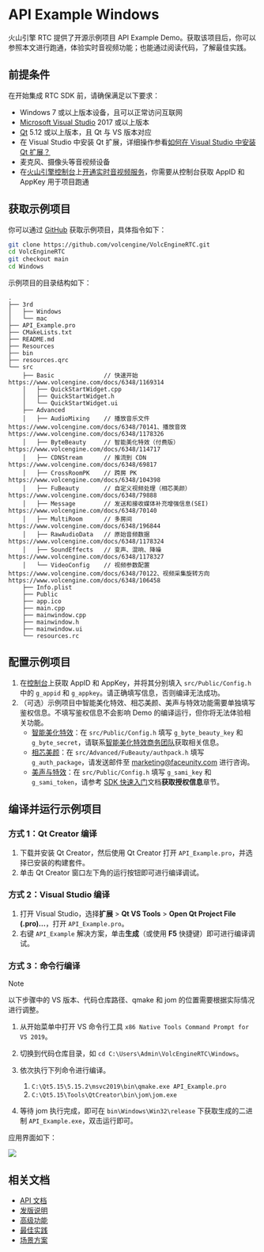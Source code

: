 # API Example Windows

火山引擎 RTC 提供了开源示例项目 API Example Demo。获取该项目后，你可以参照本文进行跑通，体验实时音视频功能；也能通过阅读代码，了解最佳实践。

## 前提条件

在开始集成 RTC SDK 前，请确保满足以下要求：
- Windows 7 或以上版本设备，且可以正常访问互联网
- [Microsoft Visual Studio](https://visualstudio.microsoft.com/vs/getting-started/) 2017 或以上版本
- [Qt](https://download.qt.io/archive/online_installers/4.6/) 5.12 或以上版本，且 Qt 与 VS 版本对应
- 在 Visual Studio 中安装 Qt 扩展，详细操作参看[如何在 Visual Studio 中安装 Qt 扩展？](https://www.volcengine.com/docs/6348/1168051)
- 麦克风、摄像头等音视频设备
- 在[火山引擎控制台](https://console.volcengine.com/auth/login/)上[开通实时音视频服务](https://www.volcengine.com/docs/6348/69865)，你需要从控制台获取 AppID 和 AppKey 用于项目跑通

## 获取示例项目

你可以通过 [GitHub](https://github.com/volcengine/VolcEngineRTC) 获取示例项目，具体指令如下：

```bash
git clone https://github.com/volcengine/VolcEngineRTC.git
cd VolcEngineRTC
git checkout main
cd Windows
```

示例项目的目录结构如下：

```
.
├── 3rd
│   ├── Windows
│   └── mac
├── API_Example.pro
├── CMakeLists.txt
├── README.md
├── Resources
├── bin
├── resources.qrc
└── src
    ├── Basic              // 快速开始 https://www.volcengine.com/docs/6348/1169314
    │   ├── QuickStartWidget.cpp
    │   ├── QuickStartWidget.h
    │   └── QuickStartWidget.ui
    ├── Advanced
    │   ├── AudioMixing    // 播放音乐文件 https://www.volcengine.com/docs/6348/70141、播放音效 https://www.volcengine.com/docs/6348/1178326
    │   ├── ByteBeauty     // 智能美化特效（付费版） https://www.volcengine.com/docs/6348/114717
    │   ├── CDNStream      // 推流到 CDN https://www.volcengine.com/docs/6348/69817
    │   ├── CrossRoomPK    // 跨房 PK https://www.volcengine.com/docs/6348/104398
    │   ├── FuBeauty       // 自定义视频处理（相芯美颜） https://www.volcengine.com/docs/6348/79888
    │   ├── Message        // 发送和接收媒体补充增强信息(SEI) https://www.volcengine.com/docs/6348/70140
    │   ├── MultiRoom      // 多房间 https://www.volcengine.com/docs/6348/196844
    │   ├── RawAudioData   // 原始音频数据 https://www.volcengine.com/docs/6348/1178324
    │   ├── SoundEffects   // 变声、混响、降噪 https://www.volcengine.com/docs/6348/1178327
    │   └── VideoConfig    // 视频参数配置 https://www.volcengine.com/docs/6348/70122、视频采集旋转方向 https://www.volcengine.com/docs/6348/106458
    ├── Info.plist
    ├── Public
    ├── app.ico
    ├── main.cpp
    ├── mainwindow.cpp
    ├── mainwindow.h
    ├── mainwindow.ui
    └── resources.rc
```

## 配置示例项目

1. 在[控制台](https://console.volcengine.com/rtc/listRTC)上获取 AppID 和 AppKey，并将其分别填入 `src/Public/Config.h` 中的 `g_appid` 和 `g_appkey`。请正确填写信息，否则编译无法成功。
2. （可选）示例项目中智能美化特效、相芯美颜、美声与特效功能需要单独填写鉴权信息。不填写鉴权信息不会影响 Demo 的编译运行，但你将无法体验相关功能。
   - [智能美化特效](https://www.volcengine.com/docs/6705/1160378)：在 `src/Public/Config.h` 填写 `g_byte_beauty_key` 和 `g_byte_secret`，请联系[智能美化特效商务团队](https://www.volcengine.com/docs/6705/101956)获取相关信息。
   - [相芯美颜](https://www.faceunity.com/developer/)：在 `src/Advanced/FuBeauty/authpack.h` 填写 `g_auth_package`，请发送邮件至 marketing@faceunity.com 进行咨询。
   - [美声与特效](https://www.volcengine.com/docs/6489/171423)：在 `src/Public/Config.h` 填写 `g_sami_key` 和 `g_sami_token`，请参考 [SDK 快速入门](https://www.volcengine.com/docs/6489/171423)文档**获取授权信息**章节。

## 编译并运行示例项目

### 方式 1：Qt Creator 编译

1. 下载并安装 Qt Creator，然后使用 Qt Creator 打开 `API_Example.pro`，并选择已安装的构建套件。
2. 单击 Qt Creator 窗口左下角的运行按钮即可进行编译调试。

### 方式 2：Visual Studio 编译

1. 打开 Visual Studio，选择**扩展** > **Qt VS Tools** > **Open Qt Project File (.pro)...**，打开 `API_Example.pro`。
2. 右键 `API_Example` 解决方案，单击**生成**（或使用 **F5** 快捷键）即可进行编译调试。

### 方式 3：命令行编译

> [!NOTE]
> 以下步骤中的 VS 版本、代码仓库路径、qmake 和 jom 的位置需要根据实际情况进行调整。

1. 从开始菜单中打开 VS 命令行工具 `x86 Native Tools Command Prompt for VS 2019`。
2. 切换到代码仓库目录，如 `cd C:\Users\Admin\VolcEngineRTC\Windows`。
3. 依次执行下列命令进行编译。

	1. `C:\Qt5.15\5.15.2\msvc2019\bin\qmake.exe API_Example.pro`
	2. `C:\Qt5.15\Tools\QtCreator\bin\jom\jom.exe`

4. 等待 jom 执行完成，即可在 `bin\Windows\Win32\release` 下获取生成的二进制 `API_Example.exe`，双击运行即可。

应用界面如下：

![](https://portal.volccdn.com/obj/volcfe/cloud-universal-doc/upload_15ad07d66e30474c6a83d121db457bac.png)

## 相关文档

- [API 文档](https://www.volcengine.com/docs/6348/70094)
- [发版说明](https://www.volcengine.com/docs/6348/110078)
- [高级功能](https://www.volcengine.com/docs/6348/69814)
- [最佳实践](https://www.volcengine.com/docs/6348/130768)
- [场景方案](https://www.volcengine.com/docs/6348/70008)
